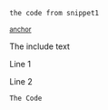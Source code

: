 <!-- snippet: snippet1 -->
<a id='snippet-snippet1'></a>
```.cs
the code from snippet1
```
<sup><a href='#snippet-snippet1' title='Navigate to start of snippet `snippet1`'>anchor</a></sup>
<!-- endSnippet -->

The include text <!-- singleLineInclude: fileToInclude.txt. path: /fileToInclude.txt -->

Line 1 <!-- include: multiLineFileToInclude.txt. path: /multiLineFileToInclude.txt -->

Line 2 <!-- endInclude -->

<!-- include: includeWithCode.txt. path: /includeWithCode.txt -->
```
The Code
```
<!-- endInclude -->
